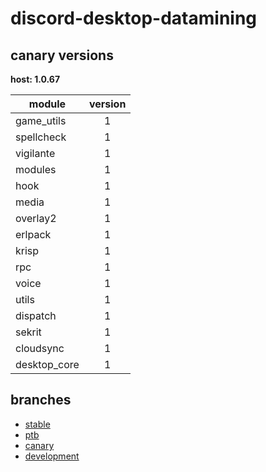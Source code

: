 # discord-desktop-datamining

## canary versions

**host: 1.0.67**

| module | version |
| ------ | :-----: |
| game_utils | 1 |
| spellcheck | 1 |
| vigilante | 1 |
| modules | 1 |
| hook | 1 |
| media | 1 |
| overlay2 | 1 |
| erlpack | 1 |
| krisp | 1 |
| rpc | 1 |
| voice | 1 |
| utils | 1 |
| dispatch | 1 |
| sekrit | 1 |
| cloudsync | 1 |
| desktop_core | 1 |

## branches

- [stable](https://github.com/OpenAsar/discord-desktop-datamining/tree/stable)
- [ptb](https://github.com/OpenAsar/discord-desktop-datamining/tree/ptb)
- [canary](https://github.com/OpenAsar/discord-desktop-datamining/tree/canary)
- [development](https://github.com/OpenAsar/discord-desktop-datamining/tree/development)